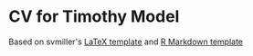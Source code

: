 # CV for Timothy Model

Based on svmiller's [LaTeX template](https://github.com/svmiller/svm-r-markdown-templates/blob/master/svm-latex-cv.tex) and [R Markdown template](https://github.com/svmiller/svm-r-markdown-templates/blob/master/svm-rmarkdown-cv.Rmd)
